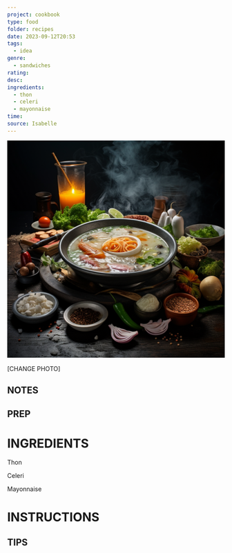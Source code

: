 ```yaml
---
project: cookbook
type: food
folder: recipes
date: 2023-09-12T20:53
tags:
  - idea
genre:
  - sandwiches
rating: 
desc: 
ingredients:
  - thon
  - celeri
  - mayonnaise
time: 
source: Isabelle
---
```


![IMAGE](_default.png)


[CHANGE PHOTO]


## NOTES




## PREP


# INGREDIENTS

Thon

Celeri

Mayonnaise

# INSTRUCTIONS


## TIPS



